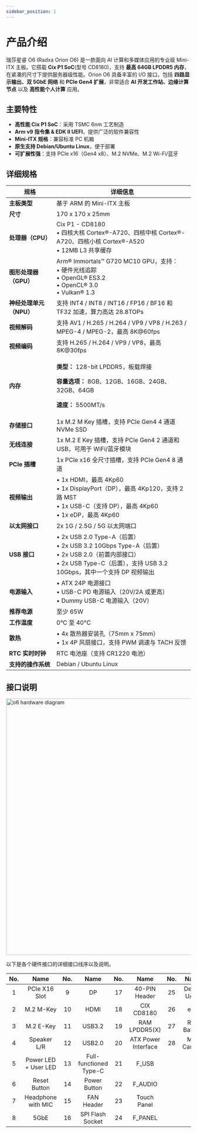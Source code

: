 ```yaml
---
sidebar_position: 1
---
```


# 产品介绍

瑞莎星睿 O6 (Radxa Orion O6) 是一款面向 AI 计算和多媒体应用的专业级 Mini-ITX 主板。它搭载 **Cix P1 SoC**(型号 CD8180)，支持 **最高 64GB LPDDR5 内存**，在紧凑的尺寸下提供服务器级性能。Orion O6 具备丰富的 I/O 接口，包括 **四路显示输出、双 5GbE 网络** 和 **PCIe Gen4 扩展**，非常适合 **AI 开发工作站、边缘计算节点** 以及 **高性能个人计算** 应用。

## 主要特性

- **高性能 Cix P1 SoC**：采用 TSMC 6nm 工艺制造
- **Arm v9 指令集 & EDK II UEFI**，提供广泛的软件兼容性
- **Mini-ITX 规格**：兼容标准 PC 机箱
- **原生支持 Debian/Ubuntu Linux**，便于部署
- **可扩展性强**：支持 PCIe x16（Gen4 x8）、M.2 NVMe、M.2 Wi-Fi/蓝牙

## 详细规格

<table>
  <thead>
    <tr>
      <th>规格</th>
      <th>详细信息</th>
    </tr>
  </thead>
  <tbody>
    <tr>
      <td><strong>主板类型</strong></td>
      <td>基于 ARM 的 Mini-ITX 主板</td>
    </tr>
    <tr>
      <td><strong>尺寸</strong></td>
      <td>170 x 170 x 25mm</td>
    </tr>
    <tr>
      <td><strong>处理器（CPU）</strong></td>
      <td>
        Cix P1 - CD8180 <br />
        • 四核大核 Cortex®-A720、四核中核 Cortex®-A720、四核小核 Cortex®-A520 <br />
        • 12MB L3 共享缓存
      </td>
    </tr>
    <tr>
      <td><strong>图形处理器（GPU）</strong></td>
      <td>
        Arm® Immortals™ G720 MC10 GPU，支持：<br />
        • 硬件光线追踪 <br />
        • OpenGL® ES3.2 <br />
        • OpenCL® 3.0 <br />
        • Vulkan® 1.3
      </td>
    </tr>
    <tr>
      <td><strong>神经处理单元（NPU）</strong></td>
      <td>支持 INT4 / INT8 / INT16 / FP16 / BF16 和 TF32 加速，算力高达 28.8TOPs</td>
    </tr>
    <tr>
      <td><strong>视频解码</strong></td>
      <td>支持 AV1 / H.265 / H.264 / VP9 / VP8 / H.263 / MPEG-4 / MPEG-2，最高 8K@60fps</td>
    </tr>
    <tr>
      <td><strong>视频编码</strong></td>
      <td>支持 H.265 / H.264 / VP9 / VP8，最高 8K@30fps</td>
    </tr>
    <tr>
      <td><strong>内存</strong></td>
      <td>
        <p><strong>类型：</strong> 128-bit LPDDR5，板载焊接</p>
        <p><strong>容量选项：</strong> 8GB、12GB、16GB、24GB、32GB、64GB</p>
        <p><strong>速度：</strong> 5500MT/s</p>
      </td>
    </tr>
    <tr>
      <td><strong>存储接口</strong></td>
      <td>1x M.2 M Key 插槽，支持 PCIe Gen4 4 通道 NVMe SSD</td>
    </tr>
    <tr>
      <td><strong>无线连接</strong></td>
      <td>1x M.2 E Key 插槽，支持 PCIe Gen4 2 通道和 USB，可用于 WiFi/蓝牙模块</td>
    </tr>
    <tr>
      <td><strong>PCIe 插槽</strong></td>
      <td>1x PCIe x16 全尺寸插槽，支持 PCIe Gen4 8 通道</td>
    </tr>
    <tr>
      <td><strong>视频输出</strong></td>
      <td>
        • 1x HDMI，最高 4Kp60 <br />
        • 1x DisplayPort（DP），最高 4Kp120，支持 2 路 MST <br />
        • 1x USB-C（支持 DP），最高 4Kp60 <br />
        • 1x eDP，最高 4Kp60
      </td>
    </tr>
    <tr>
      <td><strong>以太网接口</strong></td>
      <td>2x 1G / 2.5G / 5G 以太网端口</td>
    </tr>
    <tr>
      <td><strong>USB 接口</strong></td>
      <td>
        • 2x USB 2.0 Type-A（后置）<br />
        • 2x USB 3.2 10Gbps Type-A（后置）<br />
        • 2x USB 2.0（前置内部接口）<br />
        • 2x USB Type-C（后置），支持 USB 3.2 10Gbps，其中一个支持 DP 视频输出
      </td>
    </tr>
    <tr>
      <td><strong>电源输入</strong></td>
      <td>
        • ATX 24P 电源接口 <br />
        • USB-C PD 电源输入（20V/2A 或更高）<br />
        • Dummy USB-C 电源输入（20V）
      </td>
    </tr>
    <tr>
      <td><strong>推荐电源</strong></td>
      <td>至少 65W</td>
    </tr>
    <tr>
      <td><strong>工作温度</strong></td>
      <td>0°C 至 40°C</td>
    </tr>
    <tr>
      <td><strong>散热</strong></td>
      <td>
        • 4x 散热器安装孔（75mm x 75mm）<br />
        • 1x 4P 风扇接口，支持 PWM 调速与 TACH 反馈
      </td>
    </tr>
    <tr>
      <td><strong>RTC 实时时钟</strong></td>
      <td>RTC 电池座（支持 CR1220 电池）</td>
    </tr>
    <tr>
      <td><strong>支持的操作系统</strong></td>
      <td>Debian / Ubuntu Linux</td>
    </tr>
  </tbody>
</table>

## 接口说明

<img src="/img/o6/o6-real.webp" alt="o6 hardware diagram" width="700" />

以下是各个硬件接口的详细接口线序以及说明。

| No. |         Name         | No. |          Name          | No. |        Name         | No. |    Name     |
| :-: | :------------------: | :-: | :--------------------: | :-: | :-----------------: | :-: | :---------: |
|  1  |    PCIe X16 Slot     |  9  |           DP           | 17  |    40-PIN Header    | 25  | Debug UART  |
|  2  |      M.2 M-Key       | 10  |          HDMI          | 18  |     CIX CD8180      | 26  |     eDP     |
|  3  |      M.2 E-Key       | 11  |         USB3.2         | 19  |    RAM LPDDR5(X)    | 27  | RTC Battery |
|  4  |     Speaker L/R      | 12  |         USB2.0         | 20  | ATX Power Interface | 28  | MIPI Camera |
|  5  | Power LED + User LED | 13  | Full-functioned Type-C | 21  |        F_USB        |     |             |
|  6  |     Reset Button     | 14  |      Power Button      | 22  |       F_AUDIO       |     |             |
|  7  |  Headphone with MIC  | 15  |       FAN Header       | 23  |     Touch Panel     |     |             |
|  8  |         5GbE         | 16  |    SPI Flash Socket    | 24  |       F_PANEL       |     |             |

